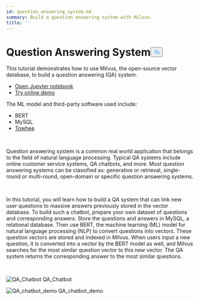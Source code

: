 ```yaml
---
id: question_answering_system.md
summary: Build a question answering system with Milvus.
title: ''
---
```

<h1 id="Question-Answering-System" class="common-anchor-header">Question Answering System<button data-href="#Question-Answering-System" class="anchor-icon" translate="no">
      <svg translate="no"
        aria-hidden="true"
        focusable="false"
        height="20"
        version="1.1"
        viewBox="0 0 16 16"
        width="16"
      >
        <path
          fill="#0092E4"
          fill-rule="evenodd"
          d="M4 9h1v1H4c-1.5 0-3-1.69-3-3.5S2.55 3 4 3h4c1.45 0 3 1.69 3 3.5 0 1.41-.91 2.72-2 3.25V8.59c.58-.45 1-1.27 1-2.09C10 5.22 8.98 4 8 4H4c-.98 0-2 1.22-2 2.5S3 9 4 9zm9-3h-1v1h1c1 0 2 1.22 2 2.5S13.98 12 13 12H9c-.98 0-2-1.22-2-2.5 0-.83.42-1.64 1-2.09V6.25c-1.09.53-2 1.84-2 3.25C6 11.31 7.55 13 9 13h4c1.45 0 3-1.69 3-3.5S14.5 6 13 6z"
        ></path>
      </svg>
    </button></h1><p>This tutorial demonstrates how to use Milvus, the open-source vector database, to build a question answering (QA) system.</p>
<ul>
<li><a href="https://github.com/towhee-io/examples/tree/main/nlp/question_answering">Open Jupyter notebook</a></li>
<li><a href="https://milvus.io/milvus-demos/">Try online demo</a></li>
</ul>
<p>The ML model and third-party software used include:</p>
<ul>
<li>BERT</li>
<li>MySQL</li>
<li><a href="https://towhee.io/">Towhee</a></li>
</ul>
<p></br></p>
<p>Question answering system is a common real world application that belongs to the field of natural language processing. Typical QA systems include online customer service systems, QA chatbots, and more. Most question answering systems can be classified as: generative or retrieval, single-round or multi-round, open-domain or specific question answering systems.</p>
<p></br></p>
<p>In this tutorial, you will learn how to build a QA system that can link new user questions to massive answers previously stored in the vector database. To build such a chatbot, prepare your own dataset of questions and corresponding answers. Store the questions and answers in MySQL, a relational database. Then use BERT, the machine learning (ML) model for natural language processing (NLP) to convert questions into vectors. These question vectors are stored and indexed in Milvus.  When users input a new question, it is converted into a vector by the BERT model as well, and Milvus searches for the most similar question vector to this new vector. The QA system returns the corresponding answer to the most similar questions.</p>
<p></br></p>
<p>
  <span class="img-wrapper">
    <img translate="no" src="/docs/v2.2.x/assets/qa_chatbot.png" alt="QA_Chatbot" class="doc-image" id="qa_chatbot" />
    <span>QA_Chatbot</span>
  </span>
</p>
<p>
  <span class="img-wrapper">
    <img translate="no" src="/docs/v2.2.x/assets/qa_chatbot_demo.png" alt="QA_chatbot_demo" class="doc-image" id="qa_chatbot_demo" />
    <span>QA_chatbot_demo</span>
  </span>
</p>
